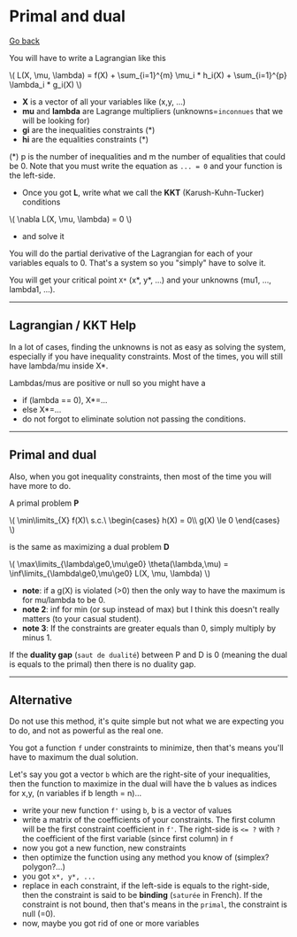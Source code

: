 # Primal and dual

[Go back](..)

You will have to write a Lagrangian like this

<span class="mathjax_process">
\(
L(X, \mu, \lambda) = f(X) + 
\sum_{i=1}^{m} \mu_i * h_i(X) + 
\sum_{i=1}^{p} \lambda_i * g_i(X)
\)
</span>

* **X** is a vector of all your variables like (x,y, ...)
* **mu** and **lambda** are Lagrange multipliers (unknowns=`inconnues`
  that we will be looking for)
* **gi** are the inequalities constraints (*)
* **hi** are the equalities constraints (*)

(*) p is the number of inequalities and m the 
number of equalities that could be 0. Note that
you must write the equation as ``... = 0`` and
your function is the left-side.

* Once you got **L**, write what we call
the **KKT** (Karush-Kuhn-Tucker) conditions

<p class="mathjax_process">
\(
\nabla L(X, \mu, \lambda) = 0
\)
</p>

* and solve it

You will do the partial derivative of 
the Lagrangian for each of your variables
equals to 0. That's a system so you "simply"
have to solve it.

You will get your critical point ``X*`` (x*, y*, ...)
and your unknowns (mu1, ..., lambda1, ...).

<hr class="sr">

## Lagrangian / KKT Help

In a lot of cases, finding the unknowns is not as
easy as solving the system, especially if you
have inequality constraints. Most of the times, you
will still have lambda/mu inside X*.

Lambdas/mus are positive or null so you might have
a 

* if (lambda == 0), X*=...
* else X*=...
* do not forgot to eliminate solution not passing
the conditions.

<hr class="sr">

## Primal and dual

Also, when you got inequality constraints, then most
of the time you will have more to do.

A primal problem **P**

<p>
\(
\min\limits_{X} f(X)\ s.c.\ 
\begin{cases}
h(X) = 0\\
g(X) \le 0
\end{cases}
\)
</p>

is the same as maximizing a dual problem **D**

<p>
\(
\max\limits_{\lambda\ge0,\mu\ge0} \theta(\lambda,\mu)
= \inf\limits_{\lambda\ge0,\mu\ge0} L(X, \mu, \lambda)
\)
</p>

* **note**: if a g(X) is violated (>0) then the only
way to have the maximum is for mu/lambda to be 0.
* **note 2**: inf for min (or sup instead of max) but I think this
doesn't really matters (to your casual student).
* **note 3**: If the constraints are greater equals than 0, simply
multiply by minus 1.

If the **duality gap** (`saut de dualité`) between
P and D is 0 (meaning the dual is equals to the primal)
then there is no duality gap.

<hr class="sl">

## Alternative

Do not use this method, it's quite simple but not
what we are expecting you to do, and not as powerful
as the real one.

You got a function ``f`` under constraints
to minimize, then that's means you'll have to
maximum the dual solution.

Let's say you got a vector ``b`` which are the
right-site of your inequalities, then the function
to maximize in the dual will have the b values as
indices for x,y, (n variables if b length = n)...

* write your new function ``f'`` using ``b``,
  b is a vector of values
* write a matrix of the coefficients of your 
  constraints. The first column will be the
  first constraint coefficient in ``f'``. The
  right-side is ``<= ?`` with `?` the coefficient
  of the first variable (since first column) in ``f``
* now you got a new function, new constraints
* then optimize the function using any method you 
  know of (simplex? polygon?...)
* you got ``x*, y*, ...``
* replace in each constraint, if the left-side
  is equals to the right-side, then the constraint
  is said to be **binding** (`saturée` in French). 
  If the constraint is not bound, then that's means
  in the ``primal``, the constraint is null (=0).
* now, maybe you got rid of one or more variables